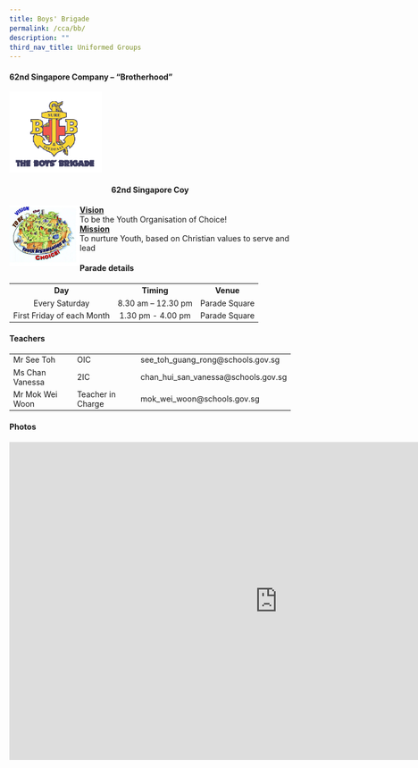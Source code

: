 ```yaml
---
title: Boys' Brigade
permalink: /cca/bb/
description: ""
third_nav_title: Uniformed Groups
---
```




<h4>62nd Singapore Company &ndash; &ldquo;Brotherhood&rdquo;</h4>
<img style="width: 33%;" src="/images/bb1.png" />
<h4 style="text-align: center;"><strong>62nd Singapore Coy</strong></h4>
<img style="width: 25%;" src="/images/bb2.jpg" align = "left" />
<p><strong><u>Vision</u></strong><br />To be the Youth Organisation of Choice!<br /><u><strong>Mission<br /></strong></u>To nurture Youth, based on Christian values to serve and lead</p>
<h4>Parade details</h4>
<table>
<tbody>
<tr>
<th style="text-align: center;">Day</th>
<th style="text-align: center;">Timing</th>
<th style="text-align: center;">Venue</th>
</tr>
<tr>
<td style="text-align: center;">Every Saturday</td>
<td style="text-align: center;">8.30 am &ndash; 12.30 pm</td>
<td style="text-align: center;">Parade Square</td>
</tr>
<tr>
<td style="text-align: center;">First Friday of each Month</td>
<td style="text-align: center;">1.30 pm - 4.00 pm</td>
<td style="text-align: center;">Parade Square</td>
</tr>
</tbody>
</table>
<h4>Teachers</h4>
<table>
<tbody>
<tr>
<td>Mr See Toh</td>
<td>OIC</td>
<td>see_toh_guang_rong@schools.gov.sg</td>
</tr>
<tr>
<td>Ms Chan Vanessa</td>
<td>2IC</td>
<td>chan_hui_san_vanessa@schools.gov.sg</td>
</tr>
<tr>
<td>Mr Mok Wei Woon</td>
<td>Teacher in Charge</td>
<td>mok_wei_woon@schools.gov.sg</td>
</tr>
</tbody>
</table>
<h4>Photos</h4>
<iframe src="https://docs.google.com/presentation/d/e/2PACX-1vScSEqH3Dzq1mbK47iPSpj7IFxBoVXBMrqiBql3yWOE8qjR8rovxkl3hoZZ0Nh0V04BROLmNe9dRPXY/embed?start=false&loop=false&delayms=10000" frameborder="0" width="960" height="569" allowfullscreen="true"></iframe>
